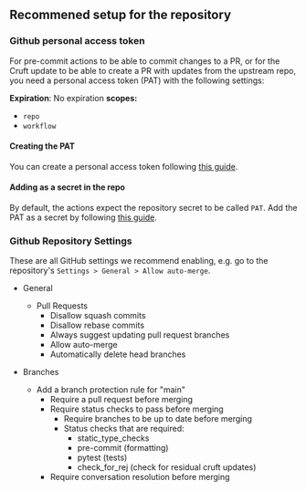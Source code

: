 ## Recommened setup for the repository
 ### Github personal access token
 For pre-commit actions to be able to commit changes to a PR, or for the Cruft update to be able to create a PR with updates from the upstream repo, you need a personal access token (PAT) with the following settings:

 **Expiration**: No expiration
 **scopes:**
 * `repo`
 * `workflow`

 #### Creating the PAT
 You can create a personal access token following [this guide](https://docs.github.com/en/enterprise-server@3.4/authentication/keeping-your-account-and-data-secure/creating-a-personal-access-token).

 #### Adding as a secret in the repo
 By default, the actions expect the repository secret to be called `PAT`. Add the PAT as a secret by following [this guide](https://docs.github.com/en/actions/security-guides/encrypted-secrets#creating-encrypted-secrets-for-a-repository).

 ### Github Repository Settings
 These are all GitHub settings we recommend enabling, e.g. go to the repository's `Settings > General > Allow auto-merge`.

 * General
   * Pull Requests
     * Disallow squash commits 
     * Disallow rebase commits
     * Always suggest updating pull request branches 
     * Allow auto-merge
     * Automatically delete head branches

 * Branches
   * Add a branch protection rule for "main"
     * Require a pull request before merging
     * Require status checks to pass before merging
       * Require branches to be up to date before merging
       * Status checks that are required:
         * static_type_checks
         * pre-commit (formatting)
         * pytest (tests)
         * check_for_rej (check for residual cruft updates)
     * Require conversation resolution before merging
